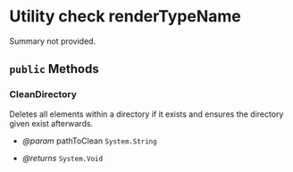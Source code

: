 # Utility check renderTypeName

Summary not provided.



## `public` Methods

### CleanDirectory

Deletes all elements within a directory if it exists and ensures the directory given exist afterwards.

- *@param* pathToClean <code title="comments here">System.String</code>

- *@returns* <code title="comments here">System.Void</code>